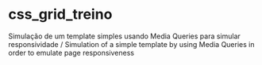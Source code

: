 # css_grid_treino
Simulação de um template simples usando Media Queries para simular responsividade / Simulation of a simple template by using Media Queries in order to emulate page responsiveness
